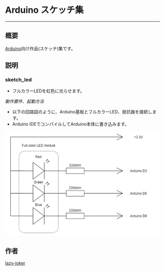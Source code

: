 # Arduino スケッチ集

---

## 概要

[Arduino](https://www.arduino.cc/)向け作品(スケッチ)集です。

## 説明

### sketch_led

* フルカラーLEDを虹色に光らせます。

*動作要件、起動方法*

* 以下の回路図のように、Arduino基板とフルカラーLED、抵抗器を接続します。
* Arduino IDEでコンパイルしてArduino本体に書き込みます。

![回路図](https://github.com/lazy-joker/arduino/blob/master/sketch_led/schematic.png?raw=true)

## 作者

[lazy-joker](https://github.com/lazy-joker)
